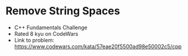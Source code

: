# Remove String Spaces

* C++ Fundamentals Challenge
* Rated 8 kyu on CodeWars
* Link to problem: https://www.codewars.com/kata/57eae20f5500ad98e50002c5/cpp